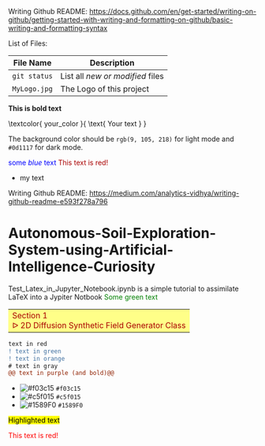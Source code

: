 Writing Github README: https://docs.github.com/en/get-started/writing-on-github/getting-started-with-writing-and-formatting-on-github/basic-writing-and-formatting-syntax

List of Files:

| File Name | Description |
| --- | --- |
| `git status` | List all *new or modified* files |
| `MyLogo.jpg` | The Logo of this project |

**This is bold text**

\textcolor{ your_color }{ \text{ Your text } }

The background color should be `rgb(9, 105, 218)` for light mode and `#0d1117` for dark mode.

<span style="color:blue">some *blue* text</span>
<font color="#AA0000">This text is red!</font>
+ my text

Writing Github README: https://medium.com/analytics-vidhya/writing-github-readme-e593f278a796
# Autonomous-Soil-Exploration-System-using-Artificial-Intelligence-Curiosity

Test_Latex_in_Jupyter_Notebook.ipynb is a simple tutorial to assimilate LaTeX into a Jypiter Notbook
<span style="color: green"> Some green text </span>

<table style="width:100%">
  <tr style="background-color:#FFFF88">
    <td style="text-align:left">
        <font style="color:#AA0000;">
        Section 1
        </font>
        <font style="color:#AA0000;">
        <br>&#x1405; 2D Diffusion Synthetic Field Generator Class
        </font>
    </td>
  </tr>
</table>

```diff
text in red
! text in green
! text in orange
# text in gray
@@ text in purple (and bold)@@
```

- ![#f03c15](https://via.placeholder.com/15/f03c15/000000?text=+) `#f03c15`
- ![#c5f015](https://via.placeholder.com/15/c5f015/000000?text=+) `#c5f015`
- ![#1589F0](https://via.placeholder.com/15/1589F0/000000?text=+) `#1589F0`

<mark style="background-color: #FFFF00">Highlighted text</mark>

<font color="red">This text is red!</font>
